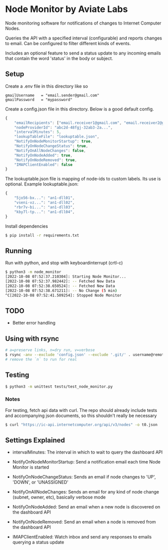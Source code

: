 # Node Monitor by Aviate Labs

Node monitoring software for notifications of changes to Internet Computer Nodes.

Queries the API with a specified interval (configurable) and reports changes to email.
Can be configured to filter different kinds of events.

Includes an optional feature to send a status update to any incoming emails that contain the word 'status' in the body or subject.


## Setup
Create a .env file in this directory like so
```text
gmailUsername   = "email.sender@gmail.com"
gmailPassword   = "mypassword"
```

Create a config.json file in this directory. Below is a good default config.
```js
{
    "emailRecipients": ["email.receiver1@gmail.com", "email.receiver2@gmail.com"],
    "nodeProviderId": "abc2d-48fgj-32ab3-2a...",
    "intervalMinutes": 5,
    "lookupTableFile": "lookuptable.json",
    "NotifyOnNodeMonitorStartup": true,
    "NotifyOnNodeChangeStatus": true,
    "NotifyOnAllNodeChanges": false,
    "NotifyOnNodeAdded": true,
    "NotifyOnNodeRemoved": true,
    "IMAPClientEnabled": false
}
```

The lookuptable.json file is mapping of node-ids to custom labels. Its use is optional.
Example lookuptable.json:
```js
{
    "5jo56-bx...": "an1-dll01",
    "vseni-vz...": "an1-dll02",
    "rbr7v-bi...": "an1-dll03",
    "kby7l-tp...": "an1-dll04",
}
```


Install dependencies
```sh
$ pip install -r requirements.txt
```


## Running
Run with python, and stop with keyboardinterrupt (crtl-c)
```sh
$ python3 -m node_monitor
[2022-10-08 07:52:37.210304]: Starting Node Monitor...
[2022-10-08 07:52:37.982442]: -- Fetched New Data
[2022-10-08 07:52:38.650524]: -- Fetched New Data
[2022-10-08 07:52:38.671211]: -- No Change (5 min)
^C[2022-10-08 07:52:41.509254]: Stopped Node Monitor
```


## TODO
- Better error handling

## Using with rsync
```bash
# a=preserve links, n=dry run, v=verbose
$ rsync -anv --exclude 'config.json' --exclude '.git/' . username@remote_host:/root/directory
# remove the `n` to run for real
```

## Testing
```sh
$ python3 -m unittest tests/test_node_monitor.py
```
### Notes
For testing, fetch api data with curl. The repo should already include tests and accompanying json documents, so this shouldn't really be necessary
```sh
$ curl "https://ic-api.internetcomputer.org/api/v3/nodes" -o t0.json
```



## Settings Explained

- intervalMinutes: The interval in which to wait to query the dashboard API

- NotifyOnNodeMonitorStartup: Send a notification email each time Node Monitor is started

- NotifyOnNodeChangeStatus: Sends an email if node changes to 'UP', 'DOWN', or 'UNASSIGNED'

- NotifyOnAllNodeChanges: Sends an email for any kind of node change (subnet, owner, etc), basically verbose mode

- NotifyOnNodeAdded: Send an email when a new node is discovered on the dashboard API

- NotifyOnNodeRemoved: Send an email when a node is removed from the dashboard API

- IMAPClientEnabled: Watch inbox and send any responses to emails querying a status update

